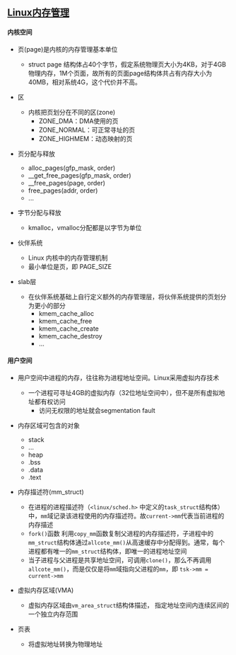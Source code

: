## [Linux内存管理](http://gityuan.com/2015/10/30/kernel-memory/)

#### 内核空间
* 页(page)是内核的内存管理基本单位
    * struct page 结构体占40个字节，假定系统物理页大小为4KB，对于4GB物理内存，1M个页面，故所有的页面page结构体共占有内存大小为40MB，相对系统4G，这个代价并不高。

* 区
    * 内核把页划分在不同的区(zone)
        * ZONE_DMA：DMA使用的页
        * ZONE_NORMAL：可正常寻址的页
        * ZONE_HIGHMEM：动态映射的页
        
* 页分配与释放
    * alloc_pages(gfp_mask, order)
    * __get_free_pages(gfp_mask, order)
    * __free_pages(page, order)
    * free_pages(addr, order)
    * ...
    
* 字节分配与释放
    * kmalloc，vmalloc分配都是以字节为单位
    
* 伙伴系统
    * Linux 内核中的内存管理机制
    * 最小单位是页，即 PAGE_SIZE

* slab层
    * 在伙伴系统基础上自行定义额外的内存管理层，将伙伴系统提供的页划分为更小的部分
        * kmem_cache_alloc
        * kmem_cache_free
        * kmem_cache_create
        * kmem_cache_destroy
        * ...

#### 用户空间
* 用户空间中进程的内存，往往称为进程地址空间。Linux采用虚拟内存技术
    * 一个进程可寻址4GB的虚拟内存（32位地址空间中），但不是所有虚拟地址都有权访问
        * 访问无权限的地址就会segmentation fault

* 内存区域可包含的对象
    * stack
    * ...
    * heap
    * .bss
    * .data
    * .text

* 内存描述符(mm_struct)
    * 在进程的进程描述符（`<linux/sched.h>` 中定义的`task_struct`结构体）中，`mm`域记录该进程使用的内存描述符。故`current->mm`代表当前进程的内存描述
    * `fork()`函数 利用`copy_mm`函数复制父进程的内存描述符，子进程中的`mm_struct`结构体通过`allcote_mm()`从高速缓存中分配得到。通常，每个进程都有唯一的`mm_struct`结构体，即唯一的进程地址空间
    * 当子进程与父进程是共享地址空间，可调用`clone()`，那么不再调用`allcote_mm()`，而是仅仅是将`mm`域指向父进程的`mm`，即 `tsk->mm = current->mm`

* 虚拟内存区域(VMA)
    * 虚拟内存区域由`vm_area_struct`结构体描述， 指定地址空间内连续区间的一个独立内存范围

* 页表
    * 将虚拟地址转换为物理地址